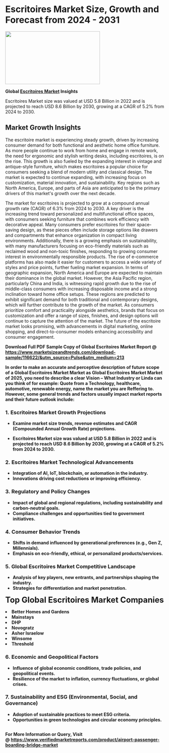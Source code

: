 <H1>Escritoires Market Size, Growth and Forecast from 2024 - 2031</H1><img class="aligncenter size-medium wp-image-584254" src="https://thirdeyenews.in/wp-content/uploads/2024/09/Global-Market-Research-300x168.jpeg" alt="" width="300" height="168" /><p><strong>Global&nbsp;<a href="https://www.marketsizeandtrends.com/download-sample/116622/&amp;utm_source=Pulse&amp;utm_medium=213">Escritoires Market</a> Insights</strong></p><p>Escritoires Market size was valued at USD 5.8 Billion in 2022 and is projected to reach USD 8.6 Billion by 2030, growing at a CAGR of 5.2% from 2024 to 2030.</p><p><h2>Market Growth Insights</h2> <p>The escritoire market is experiencing steady growth, driven by increasing consumer demand for both functional and aesthetic home office furniture. As more people continue to work from home and engage in remote work, the need for ergonomic and stylish writing desks, including escritoires, is on the rise. This growth is also fueled by the expanding interest in vintage and antique-style furniture, which makes escritoires a popular choice for consumers seeking a blend of modern utility and classical design. The market is expected to continue expanding, with increasing focus on customization, material innovation, and sustainability. Key regions such as North America, Europe, and parts of Asia are anticipated to be the primary drivers of this market's growth over the next decade.</p> <p><strong></strong></p> <p>The market for escritoires is projected to grow at a compound annual growth rate (CAGR) of 6.3% from 2024 to 2030. A key driver is the increasing trend toward personalized and multifunctional office spaces, with consumers seeking furniture that combines work efficiency with decorative appeal. Many consumers prefer escritoires for their space-saving design, as these pieces often include storage options like drawers and compartments that enhance organization in compact living environments. Additionally, there is a growing emphasis on sustainability, with many manufacturers focusing on eco-friendly materials such as reclaimed wood and non-toxic finishes, responding to growing consumer interest in environmentally responsible products. The rise of e-commerce platforms has also made it easier for customers to access a wide variety of styles and price points, further fueling market expansion. In terms of geographic expansion, North America and Europe are expected to maintain their dominance in the global market. However, the Asia Pacific region, particularly China and India, is witnessing rapid growth due to the rise of middle-class consumers with increasing disposable income and a strong inclination toward home office setups. These regions are predicted to exhibit significant demand for both traditional and contemporary designs, which will further contribute to the growth of the market. As consumers prioritize comfort and practicality alongside aesthetics, brands that focus on customization and offer a range of sizes, finishes, and design options will continue to capture the attention of the market. The future of the escritoire market looks promising, with advancements in digital marketing, online shopping, and direct-to-consumer models enhancing accessibility and consumer engagement.</p> <p><strong></p><p><span class=""><strong>Download Full PDF Sample Copy of Global Escritoires Market Report</strong> @ <a href="https://www.marketsizeandtrends.com/download-sample/116622/&amp;utm_source=Pulse&amp;utm_medium=213" target="_blank">https://www.marketsizeandtrends.com/download-sample/116622/&amp;utm_source=Pulse&amp;utm_medium=213</a></span></p><p>In order to make an accurate and perceptive description of future scope of a Global&nbsp;Escritoires Market Market as Global&nbsp;Escritoires Market Market of 2025, you need to describe a clear Vision &ndash; What Industry or Linda can you think of for example: Quote from a Technology, healthcare, automotive, renewable energy, name the market you are Reffering to. However, some general trends and factors usually impact market reports and their future outlook include:</p><h3>1.&nbsp;<strong>Escritoires Market Growth Projections</strong></h3><ul><li>Examine market size trends, revenue estimates and CAGR (Compounded Annual Growth Rate) projections.</li><li><p>Escritoires Market size was valued at USD 5.8 Billion in 2022 and is projected to reach USD 8.6 Billion by 2030, growing at a CAGR of 5.2% from 2024 to 2030.</p></li></ul><h3>2.&nbsp;<strong>Escritoires Market Technological Advancements</strong></h3><ul><li>Integration of AI, IoT, blockchain, or automation in the industry.</li><li>Innovations driving cost reductions or improving efficiency.</li></ul><h3>3.&nbsp;<strong>Regulatory and Policy Changes</strong></h3><ul><li>Impact of global and regional regulations, including sustainability and carbon-neutral goals.</li><li>Compliance challenges and opportunities tied to government initiatives.</li></ul><h3>4.&nbsp;<strong>Consumer Behavior Trends</strong></h3><ul><li>Shifts in demand influenced by generational preferences (e.g., Gen Z, Millennials).</li><li>Emphasis on eco-friendly, ethical, or personalized products/services.</li></ul><h3>5.&nbsp;<strong>Global Escritoires Market Competitive Landscape</strong></h3><ul><li>Analysis of key players, new entrants, and partnerships shaping the industry.</li><li>Strategies for differentiation and market penetration.</li></ul><p data-pm-slice="1 1 []"><span style="color: inherit; font-family: inherit; font-size: 25px;">Top Global Escritoires Market Companies</span></p><div class="" data-test-id=""><p><li>Better Homes and Gardens</li><li> Mainstays</li><li> DHP</li><li> Novogratz</li><li> Asher Israelow</li><li> Winsome</li><li> Threshold</li></p></div><h3>6.&nbsp;<strong>Economic and Geopolitical Factors</strong></h3><ul><li>Influence of global economic conditions, trade policies, and geopolitical events.</li><li>Resilience of the market to inflation, currency fluctuations, or global crises.</li></ul><h3>7.&nbsp;<strong>Sustainability and ESG (Environmental, Social, and Governance)</strong></h3><ul><li>Adoption of sustainable practices to meet ESG criteria.</li><li>Opportunities in green technologies and circular economy principles.</li></ul><h2><strong style="font-size: 14px;">For More Information or Query, Visit @&nbsp;</strong><a style="background-color: #ffffff; font-size: 14px;" href="https://www.marketsizeandtrends.com/report/escritoires-market/" target="_blank">https://www.verifiedmarketreports.com/product/airport-passenger-boarding-bridge-market</a></h2>
